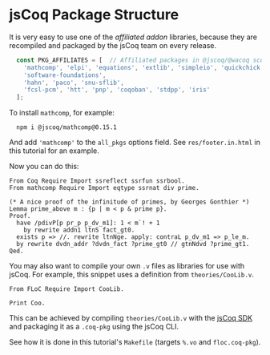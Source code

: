 # jsCoq Package Structure

It is very easy to use one of the *affiliated addon* libraries,
because they are recompiled and packaged by the jsCoq team on
every release.

```javascript
  const PKG_AFFILIATES = [  // Affiliated packages in @jscoq/@wacoq scope
    'mathcomp', 'elpi', 'equations', 'extlib', 'simpleio', 'quickchick', 
    'software-foundations',
    'hahn', 'paco', 'snu-sflib',
    'fcsl-pcm', 'htt', 'pnp', 'coqoban', 'stdpp', 'iris'
  ];
```

To install `mathcomp`, for example:
```
  npm i @jscoq/mathcomp@0.15.1
```

And add `'mathcomp'` to the `all_pkgs` options field.
See `res/footer.in.html` in this tutorial for an example.

Now you can do this:

```coq
From Coq Require Import ssreflect ssrfun ssrbool.
From mathcomp Require Import eqtype ssrnat div prime.

(* A nice proof of the infinitude of primes, by Georges Gonthier *)
Lemma prime_above m : {p | m < p & prime p}.
Proof.
  have /pdivP[p pr_p p_dv_m1]: 1 < m`! + 1
    by rewrite addn1 ltnS fact_gt0.
  exists p => //. rewrite ltnNge. apply: contraL p_dv_m1 => p_le_m.
  by rewrite dvdn_addr ?dvdn_fact ?prime_gt0 // gtnNdvd ?prime_gt1.
Qed.
```

You may also want to compile your own `.v` files as libraries for use with jsCoq.
For example, this snippet uses a definition from `theories/CooLib.v`.

```coq
From FLoC Require Import CooLib.

Print Coo.
```

This can be achieved by compiling `theories/CooLib.v` with the
[jsCoq SDK](https://github.com/jscoq/jscoq/blob/v8.16/docs/authoring.md) and packaging it as a `.coq-pkg` using the jsCoq CLI.

See how it is done in this tutorial's `Makefile` (targets `%.vo` and `floc.coq-pkg`).